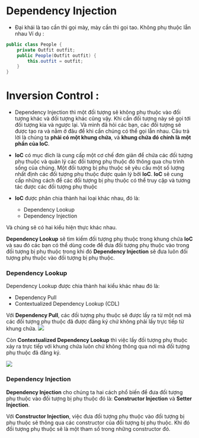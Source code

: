# Dependency Injection
- Đại khái là tao cần thì gọi mày, mày cần thì gọi tao. Không phụ thuộc lẫn nhau
Ví dụ :
```java
public class People {
	private Outfit outfit;
	public People(Outfit outfit) {
		this.outfit = outfit;
	}
}
```
# Inversion Control :
- Dependency Injection thì một đối tượng sẽ không phụ thuộc vào đối tượng khác và đối tượng khác cũng vậy. Khi cần đối tượng này sẽ gọi tới đối tượng kia và ngược lại. Và mình đã hỏi các bạn, các đối tượng sẽ được tạo ra và nằm ở đâu để khi cần chúng có thể gọi lẫn nhau. Câu trả lời là chúng ta **phải có một khung chứa**, và **khung chứa đó chính là một phần của IoC**.
- **IoC** có mục đích là cung cấp một cơ chế đơn giản để chứa các đối tượng phụ thuộc và quản lý các đối tượng phụ thuộc đó thông qua chu trình sống của chúng. Một đối tượng bị phụ thuộc sẽ yêu cầu một số lượng nhất định các đối tượng phụ thuộc được quản lý bởi **IoC**. **IoC** sẽ cung cấp những cách để các đối tượng bị phụ thuộc có thể truy cập và tương tác được các đối tượng phụ thuộc
- **IoC**  được phân chia thành hai loại khác nhau, đó là:

	-   Dependency Lookup
	-   Dependency Injection

Và chúng sẽ có hai kiểu hiện thực khác nhau.

**Dependency Lookup**  sẽ tìm kiếm đối tượng phụ thuộc trong khung chứa  **IoC** và sau đó các bạn có thể dùng code để đưa đối tượng phụ thuộc vào trong đối tượng bị phụ thuộc trong khi đó  **Dependency Injection**  sẽ đưa luôn đối tượng phụ thuộc vào đối tượng bị phụ thuộc.

### Dependency Lookup

Dependency Lookup được chia thành hai kiểu khác nhau đó là:

-   Dependency Pull
-   Contextualized Dependency Lookup (CDL)

Với **Dependency Pull**, các đối tượng phụ thuộc sẽ được lấy ra từ một nơi mà các đối tượng phụ thuộc đã được đăng ký chứ không phải lấy trực tiếp từ khung chứa.
<img src="http://huongdanjava.com/wp-content/uploads/2016/06/ioc-1.png">

Còn **Contextualized Dependency Lookup** thì việc lấy đối tượng phụ thuộc xảy ra trực tiếp với khung chứa luôn chứ không thông qua nơi mà đối tượng phụ thuộc đã đăng ký.

<img src="http://huongdanjava.com/wp-content/uploads/2016/06/ioc-2.png">

### Dependency Injection

**Dependency Injection**  cho chúng ta hai cách phổ biến để đưa đối tượng phụ thuộc vào đối tượng bị phụ thuộc đó là:  **Constructor Injection**  và  **Setter Injection**.

Với  **Constructor Injection**, việc đưa đối tượng phụ thuộc vào đối tượng bị phụ thuộc sẽ thông qua các constructor của đối tượng bị phụ thuộc. Khi đó đối tượng phụ thuộc sẽ là một tham số trong những constructor đó.
<!--stackedit_data:
eyJoaXN0b3J5IjpbLTg2NTMwNDE3N119
-->